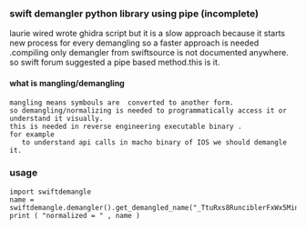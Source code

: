 ### swift demangler python library using pipe (incomplete)

laurie wired wrote ghidra script but it is a slow approach because it starts new process for every demangling
so a faster approach is needed .compiling only demangler from swiftsource is not documented anywhere.
so swift forum suggested a pipe based method.this is it.

#### what is mangling/demangling
```
mangling means symbouls are  converted to another form.
so demangling/normalizing is needed to programmatically access it or  understand it visually.
this is needed in reverse engineering executable binary .
for example 
   to understand api calls in macho binary of IOS we should demangle it.
```

### usage
```
import swiftdemangle
name = swiftdemangle.demangler().get_demangled_name("_TtuRxs8RunciblerFxWx5Mince6Quince_")
print ( "normalized = " , name )
```




